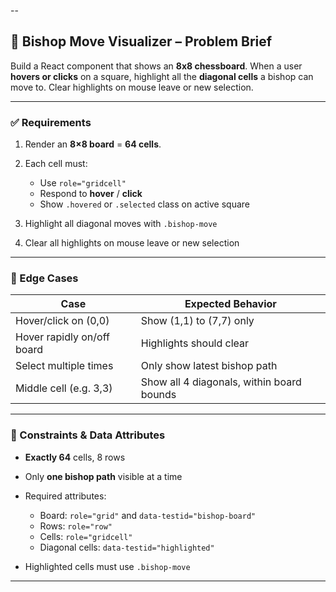 --

## 🧩 Bishop Move Visualizer – Problem Brief

Build a React component that shows an **8x8 chessboard**. When a user **hovers or clicks** on a square, highlight all the **diagonal cells** a bishop can move to. Clear highlights on mouse leave or new selection.

---

### ✅ Requirements

1. Render an **8×8 board** = **64 cells**.
2. Each cell must:

   * Use `role="gridcell"`
   * Respond to **hover** / **click**
   * Show `.hovered` or `.selected` class on active square
3. Highlight all diagonal moves with `.bishop-move`
4. Clear all highlights on mouse leave or new selection

---

### 🧪 Edge Cases

| Case                       | Expected Behavior                         |
| -------------------------- | ----------------------------------------- |
| Hover/click on (0,0)       | Show (1,1) to (7,7) only                  |
| Hover rapidly on/off board | Highlights should clear                   |
| Select multiple times      | Only show latest bishop path              |
| Middle cell (e.g. 3,3)     | Show all 4 diagonals, within board bounds |

---

### 🧱 Constraints & Data Attributes

* **Exactly 64** cells, 8 rows
* Only **one bishop path** visible at a time
* Required attributes:

  * Board: `role="grid"` and `data-testid="bishop-board"`
  * Rows: `role="row"`
  * Cells: `role="gridcell"`
  * Diagonal cells: `data-testid="highlighted"`
* Highlighted cells must use `.bishop-move`

---

